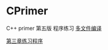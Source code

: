 # CPrimer
C++ primer 第五版  程序练习
[多文件编译](https://github.com/lancyxd/CPrimer/tree/master/ch03)

[第三章练习程序](https://github.com/lancyxd/CPrimer/tree/master/test_compile)
